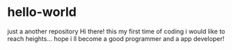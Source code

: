 # hello-world
just a another repository
Hi there!
this my first time of coding i would like to reach heights...
hope i ll become a good programmer and a app developer!
